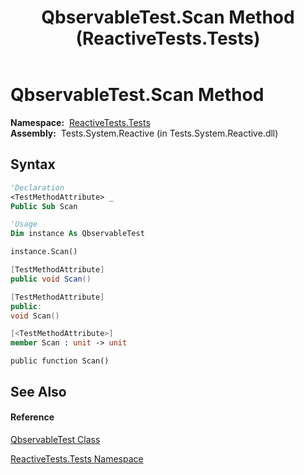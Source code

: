 ﻿---
title: QbservableTest.Scan Method  (ReactiveTests.Tests)
TOCTitle: Scan Method
ms:assetid: M:ReactiveTests.Tests.QbservableTest.Scan
ms:mtpsurl: https://msdn.microsoft.com/en-us/library/reactivetests.tests.qbservabletest.scan(v=VS.103)
ms:contentKeyID: 36621158
ms.date: 06/28/2011
mtps_version: v=VS.103
f1_keywords:
- ReactiveTests.Tests.QbservableTest.Scan
dev_langs:
- CSharp
- JScript
- VB
- FSharp
- c++
---

# QbservableTest.Scan Method

**Namespace:**  [ReactiveTests.Tests](hh289046\(v=vs.103\).md)  
**Assembly:**  Tests.System.Reactive (in Tests.System.Reactive.dll)

## Syntax

``` vb
'Declaration
<TestMethodAttribute> _
Public Sub Scan
```

``` vb
'Usage
Dim instance As QbservableTest

instance.Scan()
```

``` csharp
[TestMethodAttribute]
public void Scan()
```

``` c++
[TestMethodAttribute]
public:
void Scan()
```

``` fsharp
[<TestMethodAttribute>]
member Scan : unit -> unit 
```

``` jscript
public function Scan()
```

## See Also

#### Reference

[QbservableTest Class](hh315250\(v=vs.103\).md)

[ReactiveTests.Tests Namespace](hh289046\(v=vs.103\).md)

